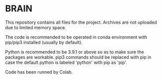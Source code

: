 # BRAIN

This repository contains all files for the project. Archives are not uploaded due to limited memory space.

The code is recommended to be operated in conda environment with pip/pip3 installed (usually by default). 

Python is recommended to be 3.9.1 or above so as to make sure the packages are workable. pip3 commands should be replaced with pip in case the default python is labeled 'python' with pip as 'pip'.

Code has been runned by Colab.
